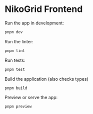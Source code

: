 # NikoGrid Frontend

Run the app in development:

```bash
pnpm dev
```

Run the linter:

```bash
pnpm lint
```

Run tests:

```bash
pnpm test
```

Build the application (also checks types)

```bash
pnpm build
```

Preview or serve the app:

```bash
pnpm preview
```
